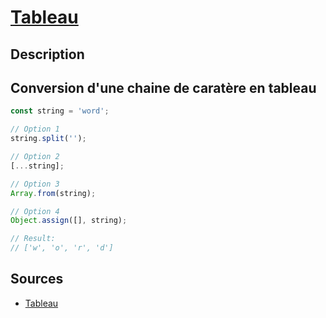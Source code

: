 # [Tableau](readme.md)

## Description

## Conversion d'une chaine de caratère en tableau

```javascript
const string = 'word';

// Option 1
string.split('');

// Option 2
[...string];

// Option 3
Array.from(string);

// Option 4
Object.assign([], string);

// Result:
// ['w', 'o', 'r', 'd']

```

## Sources

* [Tableau](https://www.samanthaming.com/tidbits/83-4-ways-to-convert-string-to-character-array/)

